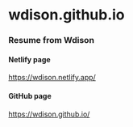 # wdison.github.io
### Resume from Wdison
#### Netlify page
https://wdison.netlify.app/
#### GitHub page
https://wdison.github.io/
